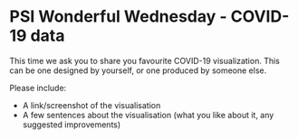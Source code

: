 # PSI Wonderful Wednesday - COVID-19 data

This time we ask you to share you favourite COVID-19 visualization. This can be one designed by yourself, or one produced by someone else.

Please include:
* A link/screenshot of the visualisation
* A few sentences about the visualisation (what you like about it, any suggested improvements)
